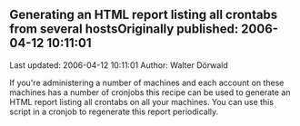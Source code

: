 ## Generating an HTML report listing all crontabs from several hostsOriginally published: 2006-04-12 10:11:01 
Last updated: 2006-04-12 10:11:01 
Author: Walter Dörwald 
 
If you're administering a number of machines and each account on these machines has a number of cronjobs this recipe can be used to generate an HTML report listing all crontabs on all your machines. You can use this script in a cronjob to  regenerate this report periodically.